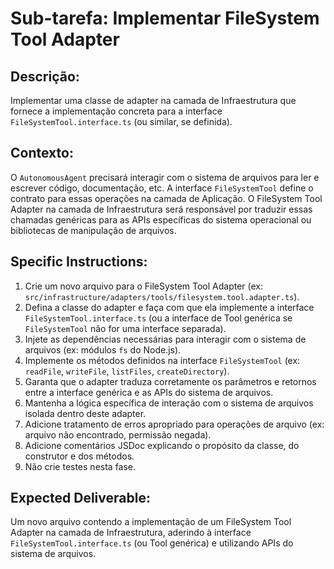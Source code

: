 # Sub-tarefa: Implementar FileSystem Tool Adapter

## Descrição:

Implementar uma classe de adapter na camada de Infraestrutura que fornece a implementação concreta para a interface `FileSystemTool.interface.ts` (ou similar, se definida).

## Contexto:

O `AutonomousAgent` precisará interagir com o sistema de arquivos para ler e escrever código, documentação, etc. A interface `FileSystemTool` define o contrato para essas operações na camada de Aplicação. O FileSystem Tool Adapter na camada de Infraestrutura será responsável por traduzir essas chamadas genéricas para as APIs específicas do sistema operacional ou bibliotecas de manipulação de arquivos.

## Specific Instructions:

1. Crie um novo arquivo para o FileSystem Tool Adapter (ex: `src/infrastructure/adapters/tools/filesystem.tool.adapter.ts`).
2. Defina a classe do adapter e faça com que ela implemente a interface `FileSystemTool.interface.ts` (ou a interface de Tool genérica se `FileSystemTool` não for uma interface separada).
3. Injete as dependências necessárias para interagir com o sistema de arquivos (ex: módulos `fs` do Node.js).
4. Implemente os métodos definidos na interface `FileSystemTool` (ex: `readFile`, `writeFile`, `listFiles`, `createDirectory`).
5. Garanta que o adapter traduza corretamente os parâmetros e retornos entre a interface genérica e as APIs do sistema de arquivos.
6. Mantenha a lógica específica de interação com o sistema de arquivos isolada dentro deste adapter.
7. Adicione tratamento de erros apropriado para operações de arquivo (ex: arquivo não encontrado, permissão negada).
8. Adicione comentários JSDoc explicando o propósito da classe, do construtor e dos métodos.
9. Não crie testes nesta fase.

## Expected Deliverable:

Um novo arquivo contendo a implementação de um FileSystem Tool Adapter na camada de Infraestrutura, aderindo à interface `FileSystemTool.interface.ts` (ou Tool genérica) e utilizando APIs do sistema de arquivos.